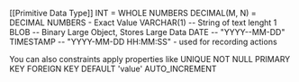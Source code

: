 [[Primitive Data Type]]
INT = WHOLE NUMBERS
DECIMAL(M, N) = DECIMAL NUMBERS - Exact Value
VARCHAR(1) -- String of text lenght 1
BLOB -- Binary Large Object, Stores Large Data
DATE -- "YYYY--MM-DD"
TIMESTAMP -- "YYYY-MM-DD HH:MM:SS" - used for recording actions

You can also constraints apply properties like
UNIQUE 
NOT NULL 
PRIMARY KEY 
FOREIGN KEY
DEFAULT 'value'
AUTO_INCREMENT 
